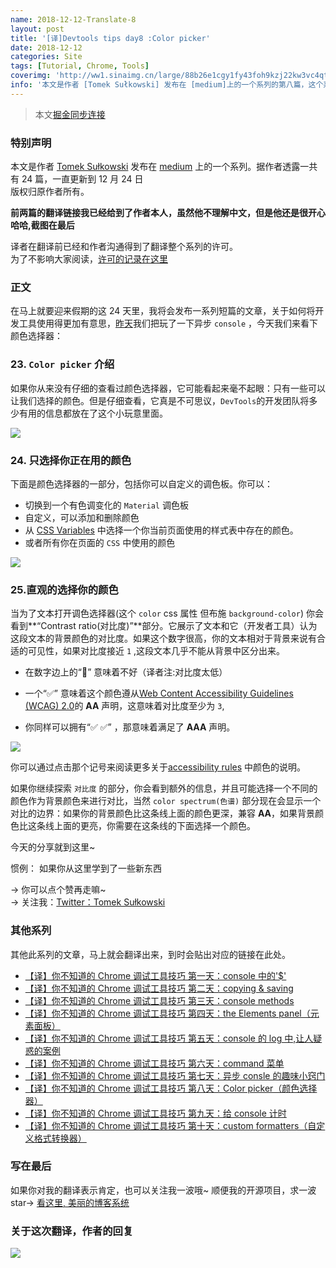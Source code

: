 ```yaml
---
name: 2018-12-12-Translate-8
layout: post
title: '[译]Devtools tips day8 :Color picker'
date: 2018-12-12
categories: Site
tags: [Tutorial, Chrome, Tools]
coverimg: 'http://ww1.sinaimg.cn/large/88b26e1cgy1fy43foh9kzj22kw3vc4qt.jpg'
info: '本文是作者 [Tomek Sułkowski] 发布在 [medium]上的一个系列的第八篇，这个系列一共有24篇'
---
```


> 本文[掘金同步连接](https://juejin.im/post/5c0ee12551882545e24ef291)

### 特别声明

本文是作者 [Tomek Sułkowski](https://twitter.com/sulco) 发布在 [medium](https://medium.com) 上的一个系列。据作者透露一共有 24 篇，一直更新到 12 月 24 日<br>
版权归原作者所有。<br>

**前两篇的翻译链接我已经给到了作者本人，虽然他不理解中文，但是他还是很开心哈哈,截图在最后**<br>

译者在翻译前已经和作者沟通得到了翻译整个系列的许可。<br>
为了不影响大家阅读，[许可的记录在这里](https://juejin.im/post/5c09a80151882521c81168a2)<br>

### 正文

在马上就要迎来假期的这 24 天里，我将会发布一系列短篇的文章，关于如何将开发工具使用得更加有意思，[昨天](https://juejin.im/post/5c0a8ce6f265da6141716329)我们把玩了一下异步 `console` ，今天我们来看下颜色选择器：

### 23. `Color picker` 介绍

如果你从来没有仔细的查看过颜色选择器，它可能看起来毫不起眼：只有一些可以让我们选择的颜色。但是仔细查看，它真是不可思议，`DevTools`的开发团队将多少有用的信息都放在了这个小玩意里面。

![](https://cdn-images-1.medium.com/max/1600/1*xR_2_OX2jEfh6egjl8axKw.gif)

### 24. 只选择你正在用的颜色

下面是颜色选择器的一部分，包括你可以自定义的调色板。你可以：

- 切换到一个有色调变化的 `Material` 调色板
- 自定义，可以添加和删除颜色
- 从 [CSS Variables](https://developer.mozilla.org/en-US/docs/Web/CSS/Using_CSS_variables) 中选择一个你当前页面使用的样式表中存在的颜色。
- 或者所有你在页面的 `CSS` 中使用的颜色

![](https://cdn-images-1.medium.com/max/2000/1*7zZO_8VvE8yWYIW0CKkmRg.png)

### 25.直观的选择你的颜色

当为了文本打开调色选择器(这个 `color` css 属性 但布施 `background-color`) 你会看到**“Contrast ratio(对比度)”**部分。它展示了文本和它（开发者工具）认为这段文本的背景颜色的对比度。如果这个数字很高，你的文本相对于背景来说有合适的可见性，如果对比度接近 `1` ,这段文本几乎不能从背景中区分出来。

- 在数字边上的“🚫” 意味着不好（译者注:对比度太低）
- 一个“✅” 意味着这个颜色遵从[Web Content Accessibility Guidelines (WCAG) 2.0](https://www.w3.org/TR/UNDERSTANDING-WCAG20/conformance.html)的 **AA** 声明，这意味着对比度至少为 `3`,

- 你同样可以拥有“✅ ✅” ，那意味着满足了 **AAA** 声明。

![](https://cdn-images-1.medium.com/max/1200/1*SCkMU2nqgMZOfBgIBkYdLA.gif)

你可以通过点击那个记号来阅读更多关于[accessibility rules](https://developers.google.com/web/fundamentals/accessibility/accessible-styles#color_and_contrast) 中颜色的说明。

如果你继续探索 `对比度` 的部分，你会看到额外的信息，并且可能选择一个不同的颜色作为背景颜色来进行对比，当然 `color spectrum(色谱)` 部分现在会显示一个对比的边界：如果你的背景颜色比这条线上面的颜色更深，兼容 **AA**，如果背景颜色比这条线上面的更亮，你需要在这条线的下面选择一个颜色。

今天的分享就到这里~

惯例： 如果你从这里学到了一些新东西

→ 你可以点个赞再走嘛~<br>
→ 关注我：[Twitter：Tomek Sułkowski](https://twitter.com/sulco)

### 其他系列

其他此系列的文章，马上就会翻译出来，到时会贴出对应的链接在此处。

- [【译】你不知道的 Chrome 调试工具技巧 第一天：console 中的'\$'](https://juejin.im/post/5c09a80151882521c81168a2)
- [【译】你不知道的 Chrome 调试工具技巧 第二天：copying & saving](https://juejin.im/post/5c0a0d5ff265da61117a1c75)
- [【译】你不知道的 Chrome 调试工具技巧 第三天：console methods](https://juejin.im/post/5c0a8ce6f265da6141716329)
- [【译】你不知道的 Chrome 调试工具技巧 第四天：the Elements panel（元素面板）](https://juejin.im/post/5c0d2d85f265da612061a62f)
- [【译】你不知道的 Chrome 调试工具技巧 第五天：console 的 log 中,让人疑惑的案例](https://juejin.im/post/5c0edc31f265da611c26d08a)
- [【译】你不知道的 Chrome 调试工具技巧 第六天：command 菜单](https://juejin.im/post/5c0ee12551882545e24ef291)
- [【译】你不知道的 Chrome 调试工具技巧 第七天：异步 consle 的趣味小窍门](https://juejin.im/post/5c0fdfc46fb9a049b13e0d82)
- [【译】你不知道的 Chrome 调试工具技巧 第八天：Color picker（颜色选择器）](https://juejin.im/post/5c10d9d1f265da6118019028)
- [【译】你不知道的 Chrome 调试工具技巧 第九天：给 console 计时](https://juejin.im/post/5c11809ef265da61141c76f1)
- [【译】你不知道的 Chrome 调试工具技巧 第十天：custom formatters（自定义格式转换器）](https://juejin.im/post/5c1365a9e51d452f8e6034cb)


### 写在最后

如果你对我的翻译表示肯定，也可以关注我一波哦~
顺便我的开源项目，求一波 star→ [看这里, 美丽的博客系统](https://github.com/DendiSe7enGitHub/vue-blog-generater)

### 关于这次翻译，作者的回复

![](https://user-gold-cdn.xitu.io/2018/12/7/167893638e8c8caf?w=646&h=672&f=jpeg&s=89766)
